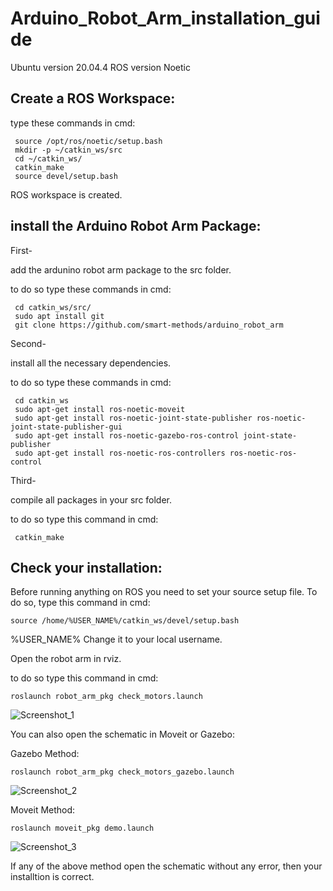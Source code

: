 # Arduino_Robot_Arm_installation_guide

Ubuntu version 20.04.4
ROS version Noetic



## Create a ROS Workspace: 

type these commands in cmd: 
    
     source /opt/ros/noetic/setup.bash
     mkdir -p ~/catkin_ws/src
     cd ~/catkin_ws/ 
     catkin_make
     source devel/setup.bash
    
ROS workspace is created. 

## install the Arduino Robot Arm Package: 

First-

add the ardunino robot arm package to the src folder.

to do so type these commands in cmd: 

     cd catkin_ws/src/
     sudo apt install git
     git clone https://github.com/smart-methods/arduino_robot_arm
    
Second-

install all the necessary dependencies.

to do so type these commands in cmd: 

     cd catkin_ws
     sudo apt-get install ros-noetic-moveit
     sudo apt-get install ros-noetic-joint-state-publisher ros-noetic-joint-state-publisher-gui
     sudo apt-get install ros-noetic-gazebo-ros-control joint-state-publisher
     sudo apt-get install ros-noetic-ros-controllers ros-noetic-ros-control

Third-

compile all packages in your src folder.

to do so type this command in cmd: 

     catkin_make
    
## Check your installation: 

Before running anything on ROS you need to set your source setup file. To do so, type this command in cmd: 

    source /home/%USER_NAME%/catkin_ws/devel/setup.bash
    
%USER_NAME% Change it to your local username.

Open the robot arm in rviz.

to do so type this command in cmd: 

    roslaunch robot_arm_pkg check_motors.launch
    
![Screenshot_1](https://user-images.githubusercontent.com/91455733/184518714-6e7f86d3-7c92-4b47-be82-cef96930cbda.png)


You can also open the schematic in Moveit or Gazebo: 

Gazebo Method:

    roslaunch robot_arm_pkg check_motors_gazebo.launch

![Screenshot_2](https://user-images.githubusercontent.com/91455733/184518760-dddc1963-e185-4753-82e2-092258b39a69.png)

    
Moveit Method: 


    roslaunch moveit_pkg demo.launch
     
 ![Screenshot_3](https://user-images.githubusercontent.com/91455733/184518790-8c871f3c-db93-43bd-9907-6a50bc86c03b.png)

 
If any of the above method open the schematic without any error, then your installtion is correct.
